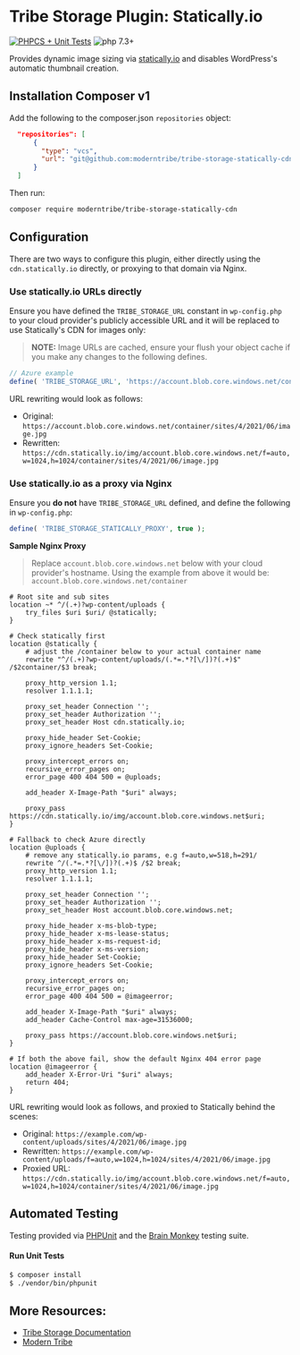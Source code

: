 # Tribe Storage Plugin: Statically.io

[![PHPCS + Unit Tests](https://github.com/moderntribe/tribe-storage-statically-cdn/actions/workflows/pull-request.yml/badge.svg)](https://github.com/moderntribe/tribe-storage-statically-cdn/actions/workflows/pull-request.yml)
![php 7.3+](https://img.shields.io/badge/php-min%207.3-red.svg)

Provides dynamic image sizing via [statically.io](https://statically.io/) and disables WordPress's automatic 
thumbnail creation.

## Installation Composer v1

Add the following to the composer.json `repositories` object:

```json
  "repositories": [
      {
        "type": "vcs",
        "url": "git@github.com:moderntribe/tribe-storage-statically-cdn.git"
      }
  ]
```
Then run:

```bash
composer require moderntribe/tribe-storage-statically-cdn
```

## Configuration

There are two ways to configure this plugin, either directly using the `cdn.statically.io` directly, or proxying
to that domain via Nginx.

### Use statically.io URLs directly

Ensure you have defined the `TRIBE_STORAGE_URL` constant in `wp-config.php` to your cloud provider's publicly
accessible URL and it will be replaced to use Statically's CDN for images only:

> **NOTE:** Image URLs are cached, ensure your flush your object cache if you make any changes to the following
> defines.

```php
// Azure example
define( 'TRIBE_STORAGE_URL', 'https://account.blob.core.windows.net/container' );
```

URL rewriting would look as follows:

- Original: `https://account.blob.core.windows.net/container/sites/4/2021/06/image.jpg`
- Rewritten: `https://cdn.statically.io/img/account.blob.core.windows.net/f=auto,w=1024,h=1024/container/sites/4/2021/06/image.jpg`

### Use statically.io as a proxy via Nginx

Ensure you **do not** have `TRIBE_STORAGE_URL` defined, and define the following in `wp-config.php`:

```php
define( 'TRIBE_STORAGE_STATICALLY_PROXY', true );
```

**Sample Nginx Proxy**

> Replace `account.blob.core.windows.net` below with your cloud provider's hostname. Using the example from 
> above it would be: `account.blob.core.windows.net/container`

```nginx
# Root site and sub sites
location ~* ^/(.+)?wp-content/uploads {
    try_files $uri $uri/ @statically;
}

# Check statically first
location @statically {
    # adjust the /container below to your actual container name
    rewrite "^/(.+)?wp-content/uploads/(.*=.*?[\/])?(.+)$" /$2container/$3 break;

    proxy_http_version 1.1;
    resolver 1.1.1.1;

    proxy_set_header Connection '';
    proxy_set_header Authorization '';
    proxy_set_header Host cdn.statically.io;

    proxy_hide_header Set-Cookie;
    proxy_ignore_headers Set-Cookie;

    proxy_intercept_errors on;
    recursive_error_pages on;
    error_page 400 404 500 = @uploads;

    add_header X-Image-Path "$uri" always;
    
    proxy_pass https://cdn.statically.io/img/account.blob.core.windows.net$uri;
}

# Fallback to check Azure directly
location @uploads {
    # remove any statically.io params, e.g f=auto,w=518,h=291/
    rewrite ^/(.*=.*?[\/])?(.+)$ /$2 break;
    proxy_http_version 1.1;
    resolver 1.1.1.1;

    proxy_set_header Connection '';
    proxy_set_header Authorization '';
    proxy_set_header Host account.blob.core.windows.net;

    proxy_hide_header x-ms-blob-type;
    proxy_hide_header x-ms-lease-status;
    proxy_hide_header x-ms-request-id;
    proxy_hide_header x-ms-version;
    proxy_hide_header Set-Cookie;
    proxy_ignore_headers Set-Cookie;
    
    proxy_intercept_errors on;
    recursive_error_pages on;
    error_page 400 404 500 = @imageerror;

    add_header X-Image-Path "$uri" always;
    add_header Cache-Control max-age=31536000;

    proxy_pass https://account.blob.core.windows.net$uri;
}

# If both the above fail, show the default Nginx 404 error page
location @imageerror {
    add_header X-Error-Uri "$uri" always;
    return 404;
}
```

URL rewriting would look as follows, and proxied to Statically behind the scenes:

- Original: `https://example.com/wp-content/uploads/sites/4/2021/06/image.jpg`
- Rewritten: `https://example.com/wp-content/uploads/f=auto,w=1024,h=1024/sites/4/2021/06/image.jpg`
- Proxied URL: `https://cdn.statically.io/img/account.blob.core.windows.net/f=auto,w=1024,h=1024/container/sites/4/2021/06/image.jpg`

## Automated Testing

Testing provided via [PHPUnit](https://phpunit.de/) and the [Brain Monkey](https://brain-wp.github.io/BrainMonkey/)
testing suite.

#### Run Unit Tests

```bash
$ composer install
$ ./vendor/bin/phpunit
```

## More Resources:

- [Tribe Storage Documentation](https://github.com/moderntribe/tribe-storage)
- [Modern Tribe](https://tri.be/)

